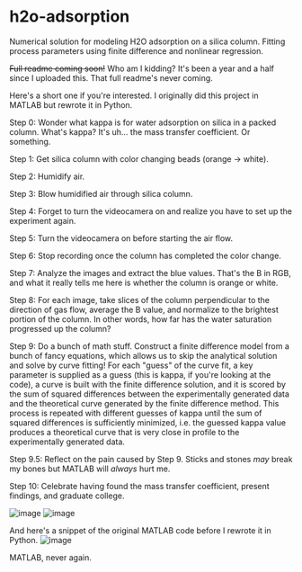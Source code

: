 # h2o-adsorption
Numerical solution for modeling H2O adsorption on a silica column. 
Fitting process parameters using finite difference and nonlinear regression.

~~Full readme coming soon!~~ Who am I kidding? It's been a year and a half since I uploaded this. That full readme's never coming.

Here's a short one if you're interested. I originally did this project in MATLAB but rewrote it in Python.

Step 0: Wonder what kappa is for water adsorption on silica in a packed column. What's kappa? It's uh... the mass transfer coefficient. Or something. 

Step 1: Get silica column with color changing beads (orange -> white).

Step 2: Humidify air.

Step 3: Blow humidified air through silica column.

Step 4: Forget to turn the videocamera on and realize you have to set up the experiment again.

Step 5: Turn the videocamera on before starting the air flow.

Step 6: Stop recording once the column has completed the color change.

Step 7: Analyze the images and extract the blue values. That's the B in RGB, and what it really tells me here is whether the column is orange or white.

Step 8: For each image, take slices of the column perpendicular to the direction of gas flow, average the B value, and normalize to the brightest portion of the column. In other words, how far has the water saturation progressed up the column?

Step 9: Do a bunch of math stuff. Construct a finite difference model from a bunch of fancy equations, which allows us to skip the analytical solution and solve by curve fitting! For each "guess" of the curve fit, a key parameter is supplied as a guess (this is kappa, if you're looking at the code), a curve is built with the finite difference solution, and it is scored by the sum of squared differences between the experimentally generated data and the theoretical curve generated by the finite difference method. This process is repeated with different guesses of kappa until the sum of squared differences is sufficiently minimized, i.e. the guessed kappa value produces a theoretical curve that is very close in profile to the experimentally generated data.

Step 9.5: Reflect on the pain caused by Step 9. Sticks and stones _may_ break my bones but MATLAB will _always_ hurt me.

Step 10: Celebrate having found the mass transfer coefficient, present findings, and graduate college.

![image](https://user-images.githubusercontent.com/54046534/115321378-87971c80-a138-11eb-819c-32dc539610d7.png)
![image](https://user-images.githubusercontent.com/54046534/115322474-fecdb000-a13a-11eb-8b84-97cda945d79a.png)



And here's a snippet of the original MATLAB code before I rewrote it in Python. 
![image](https://user-images.githubusercontent.com/54046534/115321300-633b4000-a138-11eb-90e1-310993e43c87.png)

MATLAB, never again.
